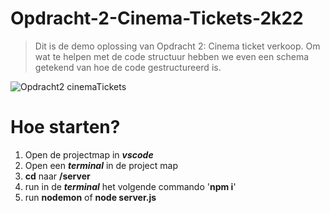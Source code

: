 # Opdracht-2-Cinema-Tickets-2k22

> Dit is de demo oplossing van Opdracht 2: Cinema ticket verkoop. Om wat te helpen met de code structuur hebben we even een schema getekend van hoe de code gestructureerd is.

![Opdracht2 cinemaTickets](https://user-images.githubusercontent.com/62295602/208326231-6c04b6dd-1add-4823-968a-21cfe25c5ce2.png)

# Hoe starten?

1. Open de projectmap in ***vscode***
2. Open een ***terminal*** in de project map
3. **cd** naar **/server**
4. run in de ***terminal*** het volgende commando '**npm i**'
5. run **nodemon** of **node server.js**